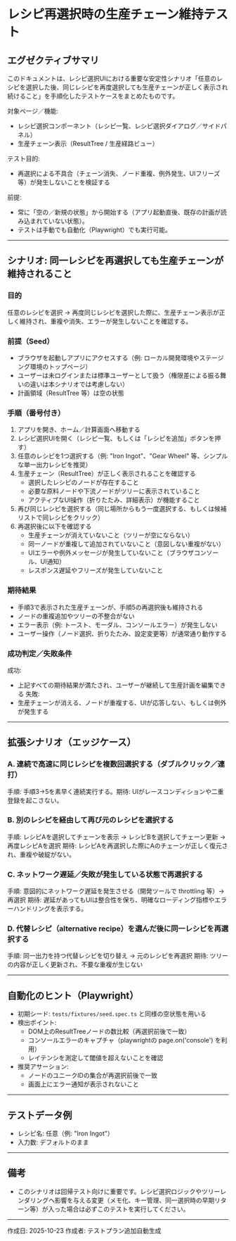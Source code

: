 # レシピ再選択時の生産チェーン維持テスト

## エグゼクティブサマリ

このドキュメントは、レシピ選択UIにおける重要な安定性シナリオ「任意のレシピを選択した後、同じレシピを再度選択しても生産チェーンが正しく表示され続けること」を手順化したテストケースをまとめたものです。

対象ページ／機能:

- レシピ選択コンポーネント（レシピ一覧、レシピ選択ダイアログ／サイドパネル）
- 生産チェーン表示（ResultTree / 生産経路ビュー）

テスト目的:

- 再選択による不具合（チェーン消失、ノード重複、例外発生、UIフリーズ等）が発生しないことを検証する

前提:

- 常に「空の／新規の状態」から開始する（アプリ起動直後、既存の計画が読み込まれていない状態）。
- テストは手動でも自動化（Playwright）でも実行可能。

---

## シナリオ: 同一レシピを再選択しても生産チェーンが維持されること

### 目的

任意のレシピを選択 → 再度同じレシピを選択した際に、生産チェーン表示が正しく維持され、重複や消失、エラーが発生しないことを確認する。

### 前提（Seed）

- ブラウザを起動しアプリにアクセスする（例: ローカル開発環境やステージング環境のトップページ）
- ユーザーは未ログインまたは標準ユーザーとして扱う（権限差による振る舞いの違いは本シナリオでは考慮しない）
- 計画領域（ResultTree 等）は空の状態

### 手順（番号付き）

1. アプリを開き、ホーム／計算画面へ移動する
2. レシピ選択UIを開く（レシピ一覧、もしくは「レシピを追加」ボタンを押す）
3. 任意のレシピを1つ選択する（例: "Iron Ingot"、"Gear Wheel" 等、シンプルな単一出力レシピを推奨）
4. 生産チェーン（ResultTree）が正しく表示されることを確認する
   - 選択したレシピのノードが存在すること
   - 必要な原料ノードや下流ノードがツリーに表示されていること
   - アクティブなUI操作（折りたたみ、詳細表示）が機能すること
5. 再び同じレシピを選択する（同じ場所からもう一度選択する、もしくは候補リストで同レシピをクリック）
6. 再選択後に以下を確認する
   - 生産チェーンが消えていないこと（ツリーが空にならない）
   - 同一ノードが重複して追加されていないこと（意図しない重複がない）
   - UIエラーや例外メッセージが発生していないこと（ブラウザコンソール、UI通知）
   - レスポンス遅延やフリーズが発生していないこと

### 期待結果

- 手順3で表示された生産チェーンが、手順5の再選択後も維持される
- ノードの重複追加やツリーの不整合がない
- エラー表示（例: トースト、モーダル、コンソールエラー）が発生しない
- ユーザー操作（ノード選択、折りたたみ、設定変更等）が通常通り動作する

### 成功判定／失敗条件

成功:

- 上記すべての期待結果が満たされ、ユーザーが継続して生産計画を編集できる
  失敗:
- 生産チェーンが消える、ノードが重複する、UIが応答しない、もしくは例外が発生する

---

## 拡張シナリオ（エッジケース）

### A. 連続で高速に同じレシピを複数回選択する（ダブルクリック／連打）

手順: 手順3→5を素早く連続実行する。期待: UIがレースコンディションや二重登録を起こさない。

### B. 別のレシピを経由して再び元のレシピを選択する

手順: レシピAを選択してチェーンを表示 → レシピBを選択してチェーン更新 → 再度レシピAを選択
期待: レシピAを再選択した際にAのチェーンが正しく復元され、重複や破綻がない。

### C. ネットワーク遅延／失敗が発生している状態で再選択する

手順: 意図的にネットワーク遅延を発生させる（開発ツールで throttling 等）→ 再選択
期待: 遅延があってもUIは整合性を保ち、明確なローディング指標やエラーハンドリングを表示する。

### D. 代替レシピ（alternative recipe）を選んだ後に同一レシピを再選択する

手順: 同一出力を持つ代替レシピを切り替え → 元のレシピを再選択
期待: ツリーの内容が正しく更新され、不要な重複が生じない

---

## 自動化のヒント（Playwright）

- 初期シード: `tests/fixtures/seed.spec.ts` と同様の空状態を用いる
- 検出ポイント:
  - DOM上のResultTreeノードの数比較（再選択前後で一致）
  - コンソールエラーのキャプチャ（playwrightの page.on('console') を利用）
  - レイテンシを測定して閾値を超えないことを確認
- 推奨アサーション:
  - ノードのユニークIDの集合が再選択前後で一致
  - 画面上にエラー通知が表示されないこと

---

## テストデータ例

- レシピ名: 任意（例: "Iron Ingot"）
- 入力数: デフォルトのまま

---

## 備考

- このシナリオは回帰テスト向けに重要です。レシピ選択ロジックやツリーレンダリングへ影響を与える変更（メモ化、キー管理、同一選択時の早期リターン等）が入った場合は必ずこのテストを実行してください。

---

作成日: 2025-10-23
作成者: テストプラン追加自動生成
